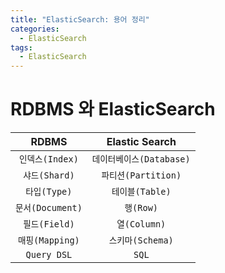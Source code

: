 ```yaml
---
title: "ElasticSearch: 용어 정리"
categories:
  - ElasticSearch
tags:
  - ElasticSearch
---
```


# RDBMS 와 ElasticSearch

|RDBMS|Elastic Search|
|:---:|:---:|
|`인덱스(Index)`|`데이터베이스(Database)`|
|`샤드(Shard)` | `파티션(Partition)`|
|`타입(Type)` | `테이블(Table)` |
|`문서(Document)` | `행(Row)` |
|`필드(Field)` | `열(Column)` |
|`매핑(Mapping)` | `스키마(Schema)` |
|`Query DSL` | `SQL` |